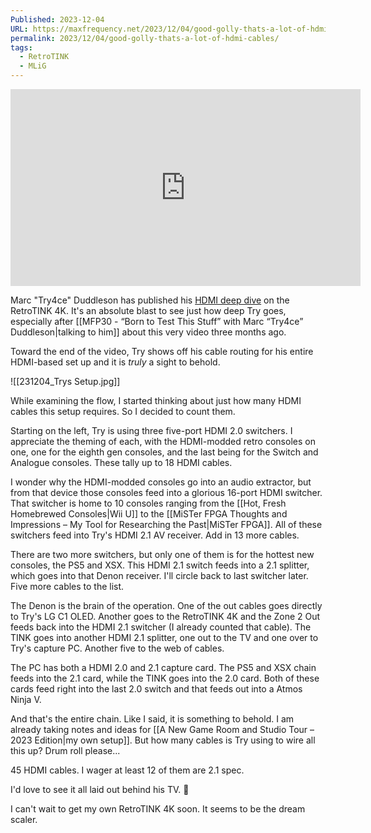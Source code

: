 ```yaml
---
Published: 2023-12-04
URL: https://maxfrequency.net/2023/12/04/good-golly-thats-a-lot-of-hdmi-cables/
permalink: 2023/12/04/good-golly-thats-a-lot-of-hdmi-cables/
tags:
  - RetroTINK
  - MLiG
---
```

<div class=iframe-container>
<iframe width="560" height="315" src="https://www.youtube-nocookie.com/embed/SMkimgEwWXs?si=mcUc5DmzQgaiespm" title="YouTube video player" frameborder="0" allow="accelerometer; autoplay; clipboard-write; encrypted-media; gyroscope; picture-in-picture; web-share" allowfullscreen></iframe>
</div>

Marc "Try4ce" Duddleson has published his [HDMI deep dive](https://youtube.com/watch?v=SMkimgEwWXs) on the RetroTINK 4K. It's an absolute blast to see just how deep Try goes, especially after [[MFP30 - “Born to Test This Stuff” with Marc “Try4ce” Duddleson|talking to him]] about this very video three months ago.

Toward the end of the video, Try shows off his cable routing for his entire HDMI-based set up and it is *truly* a sight to behold. 

![[231204_Trys Setup.jpg]]

While examining the flow, I started thinking about just how many HDMI cables this setup requires. So I decided to count them.

Starting on the left, Try is using three five-port HDMI 2.0 switchers. I appreciate the theming of each, with the HDMI-modded retro consoles on one, one for the eighth gen consoles, and the last being for the Switch and Analogue consoles. These tally up to 18 HDMI cables.

I wonder why the HDMI-modded consoles go into an audio extractor, but from that device those consoles feed into a glorious 16-port HDMI switcher. That switcher is home to 10 consoles ranging from the [[Hot, Fresh Homebrewed Consoles|Wii U]] to the [[MiSTer FPGA Thoughts and Impressions – My Tool for Researching the Past|MiSTer FPGA]]. All of these switchers feed into Try's HDMI 2.1 AV receiver. Add in 13 more cables.

There are two more switchers, but only one of them is for the hottest new consoles, the PS5 and XSX. This HDMI 2.1 switch feeds into a 2.1 splitter, which goes into that Denon receiver. I'll circle back to last switcher later. Five more cables to the list.

The Denon is the brain of the operation. One of the out cables goes directly to Try's LG C1 OLED. Another goes to the RetroTINK 4K and the Zone 2 Out feeds back into the HDMI 2.1 switcher (I already counted that cable). The TINK goes into another HDMI 2.1 splitter, one out to the TV and one over to Try's capture PC. Another five to the web of cables.

The PC has both a HDMI 2.0 and 2.1 capture card. The PS5 and XSX chain feeds into the 2.1 card, while the TINK goes into the 2.0 card. Both of these cards feed right into the last 2.0 switch and that feeds out into a Atmos Ninja V. 

And that's the entire chain. Like I said, it is something to behold. I am already taking notes and ideas for [[A New Game Room and Studio Tour – 2023 Edition|my own setup]]. But how many cables is Try using to wire all this up? Drum roll please...

45 HDMI cables. I wager at least 12 of them are 2.1 spec.

I'd love to see it all laid out behind his TV. 😬 

I can't wait to get my own RetroTINK 4K soon. It seems to be the dream scaler. 